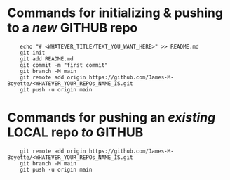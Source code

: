 # Commands for initializing & pushing to a *new* GITHUB repo
        echo "# <WHATEVER_TITLE/TEXT_YOU_WANT_HERE>" >> README.md
        git init
        git add README.md
        git commit -m "first commit"
        git branch -M main
        git remote add origin https://github.com/James-M-Boyette/<WHATEVER_YOUR_REPOs_NAME_IS.git
        git push -u origin main

# Commands for pushing an *existing* LOCAL repo *to* GITHUB
        git remote add origin https://github.com/James-M-Boyette/<WHATEVER_YOUR_REPOs_NAME_IS.git
        git branch -M main
        git push -u origin main